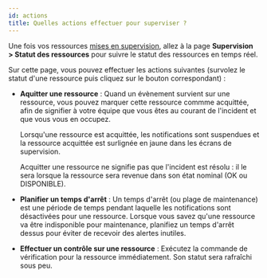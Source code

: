 ```yaml
---
id: actions
title: Quelles actions effectuer pour superviser ?
---
```


Une fois vos ressources [mises en supervision](first-supervision.md), allez à la page **Supervision > Statut des ressources** pour suivre le statut des ressources en temps réel.

Sur cette page, vous pouvez effectuer les actions suivantes (survolez le statut d'une ressource puis cliquez sur le bouton correspondant)&nbsp;:

- **Aquitter une ressource** : Quand un évènement survient sur une ressource, vous pouvez marquer cette ressource commme acquittée, afin de signifier à votre équipe que vous êtes au courant de l'incident et que vous vous en occupez.

   Lorsqu'une ressource est acquittée, les notifications sont suspendues et la ressource acquittée est surlignée en jaune dans les écrans de supervision.

   Acquitter une ressource ne signifie pas que l'incident est résolu : il le sera lorsque la ressource sera revenue dans son état nominal (OK ou DISPONIBLE).

- **Planifier un temps d'arrêt** : Un temps d'arrêt (ou plage de maintenance) est une période de temps pendant laquelle les notifications sont désactivées pour une ressource. Lorsque vous savez qu'une ressource va être indisponible pour maintenance, planifiez un temps d'arrêt dessus pour éviter de recevoir des alertes inutiles.

- **Effectuer un contrôle sur une ressource** : Exécutez la commande de vérification pour la ressource immédiatement. Son statut sera rafraîchi sous peu.
